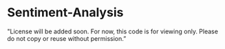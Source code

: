 # Sentiment-Analysis

"License will be added soon. For now, this code is for viewing only. Please do not copy or reuse without permission.”
